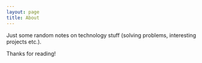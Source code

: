 ```yaml
---
layout: page
title: About
---
```


Just some random notes on technology stuff (solving problems, interesting projects etc.).

Thanks for reading!

